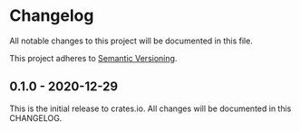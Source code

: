 # Changelog

All notable changes to this project will be documented in this file.

This project adheres to [Semantic Versioning](http://semver.org/spec/v2.0.0.html).


## 0.1.0 - 2020-12-29

This is the initial release to crates.io. All changes will be documented in
this CHANGELOG.
